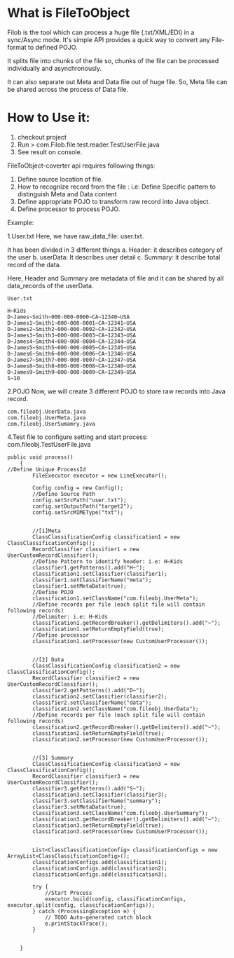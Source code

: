 
# What is FileToObject

Filob is the tool which can process a huge file (.txt/XML/EDI) in a sync/Async mode. It's simple API provides a quick way to convert any File-format to defined POJO.

It splits file into chunks of the file so, chunks of the file can be processed individually and asynchronously.

It can also separate out Meta and Data file out of huge file. So, Meta file can be shared across the process of Data file.

# How to Use it:

1. checkout project
2. Run > com.Filob.file.test.reader.TestUserFile.java
3. See result on console.

FileToObject-coverter api requires following things:

1.	Define source location of file.
2.	How to recognize record from the file : i.e: Define Specific pattern to distinguish Meta and Data content
3.	Define appropriate POJO to transform raw record into Java object.
4.	Define processor to process POJO.

Example:

1.User.txt
Here, we have raw_data_file: user.txt. 

It has been divided in 3 different things
a.	Header: it describes category of the user
b.	userData: It describes user detail
c.	Summary: it describe total record of the data.

Here, Header and Summary are metadata of file and it can be shared by all data_records of the userData.

```
User.txt

H~Kids
D~James~Smith~000-000-0000~CA~12340~USA
D~James1~Smith1~000-000-0001~CA~12341~USA
D~James2~Smith2~000-000-0002~CA~12342~USA
D~James3~Smith3~000-000-0003~CA~12343~USA
D~James4~Smith4~000-000-0004~CA~12344~USA
D~James5~Smith5~000-000-0005~CA~12345~USA
D~James6~Smith6~000-000-0006~CA~12346~USA
D~James7~Smith7~000-000-0007~CA~12347~USA
D~James8~Smith8~000-000-0008~CA~12348~USA
D~James9~Smith9~000-000-0009~CA~12349~USA
S~10
```

2.POJO
Now, we will create 3 different POJO to store raw records into Java record.
```
com.fileobj.UserData.java
com.fileobj.UserMeta.java
com.fileobj.UserSumamry.java
```

4.Test file to configure setting and start process: com.fileobj.TestUserFile.java

```
public void process()
    {
//Define Unique ProcessId
    	FileExecutor executor = new LineExecutor();
    	
    	Config config = new Config();
    	//Define Source Path
    	config.setSrcPath("user.txt");
    	config.setOutputPath("target2");
    	config.setSrcMIMEType("txt");
		
    	
    	//[1]Meta
    	ClassClassificationConfig classification1 = new ClassClassificationConfig();
    	RecordClassifier classifier1 = new UserCustomRecordClassifier();
		//Define Pattern to identify header: i.e: H~Kids
    	classifier1.getPatterns().add("H~");
    	classification1.setClassifier(classifier1);
    	classifier1.setClassifierName("meta");
    	classifier1.setMetaData(true);
		//Define POJO
    	classification1.setClassName("com.fileobj.UserMeta");
		//Define records per file (each split file will contain following records)
    	//Delimiter: i.e: H~Kids
    	classification1.getRecordBreaker().getDelimiters().add("~");
    	classification1.setReturnEmptyField(true);
		//Define processor
    	classification1.setProcessor(new CustomUserProcessor());


    	//[2] Data
    	ClassClassificationConfig classification2 = new ClassClassificationConfig();
    	RecordClassifier classifier2 = new UserCustomRecordClassifier();
    	classifier2.getPatterns().add("D~");
    	classification2.setClassifier(classifier2);
    	classifier2.setClassifierName("data");
    	classification2.setClassName("com.fileobj.UserData");
		//Define records per file (each split file will contain following records)
    	classification2.getRecordBreaker().getDelimiters().add("~");
    	classification2.setReturnEmptyField(true);
    	classification2.setProcessor(new CustomUserProcessor());


    	//[3] Summary
    	ClassClassificationConfig classification3 = new ClassClassificationConfig();
    	RecordClassifier classifier3 = new UserCustomRecordClassifier();
    	classifier3.getPatterns().add("S~");
    	classification3.setClassifier(classifier3);
    	classifier3.setClassifierName("summary");
    	classifier3.setMetaData(true);
    	classification3.setClassName("com.fileobj.UserSummary");
    	classification3.getRecordBreaker().getDelimiters().add("~");
    	classification3.setReturnEmptyField(true);
    	classification3.setProcessor(new CustomUserProcessor());
    	
    	
    	List<ClassClassificationConfig> classificationConfigs = new ArrayList<ClassClassificationConfig>();
    	classificationConfigs.add(classification1);
    	classificationConfigs.add(classification2);
    	classificationConfigs.add(classification3);
    	
    	try {
			//Start Process
			executor.build(config, classificationConfigs, executor.split(config, classificationConfigs));
		} catch (ProcessingException e) {
			// TODO Auto-generated catch block
			e.printStackTrace();
		}
    	
    	
    }
```
